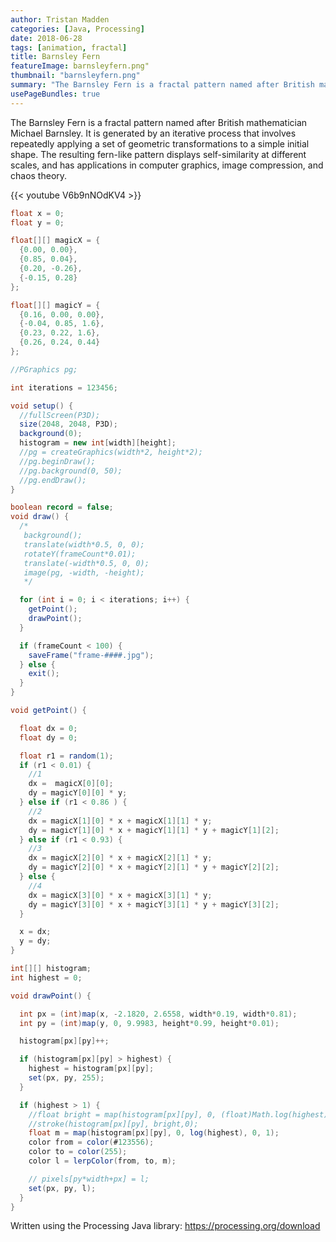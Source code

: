 ```yaml
---
author: Tristan Madden
categories: [Java, Processing]
date: 2018-06-28
tags: [animation, fractal]
title: Barnsley Fern
featureImage: barnsleyfern.png"
thumbnail: "barnsleyfern.png"
summary: "The Barnsley Fern is a fractal pattern named after British mathematician Michael Barnsley. It is generated by an iterative process that involves repeatedly applying a set of geometric transformations to a simple initial shape. The resulting fern-like pattern displays self-similarity at different scales, and has applications in computer graphics, image compression, and chaos theory."
usePageBundles: true
---
```


The Barnsley Fern is a fractal pattern named after British mathematician Michael Barnsley. It is generated by an iterative process that involves repeatedly applying a set of geometric transformations to a simple initial shape. The resulting fern-like pattern displays self-similarity at different scales, and has applications in computer graphics, image compression, and chaos theory.

{{< youtube V6b9nNOdKV4 >}}

```Java
float x = 0;
float y = 0;

float[][] magicX = {  
  {0.00, 0.00}, 
  {0.85, 0.04}, 
  {0.20, -0.26}, 
  {-0.15, 0.28}
};

float[][] magicY = {  
  {0.16, 0.00, 0.00}, 
  {-0.04, 0.85, 1.6}, 
  {0.23, 0.22, 1.6}, 
  {0.26, 0.24, 0.44}
};

//PGraphics pg;

int iterations = 123456;

void setup() {
  //fullScreen(P3D);
  size(2048, 2048, P3D);
  background(0);
  histogram = new int[width][height];
  //pg = createGraphics(width*2, height*2);
  //pg.beginDraw();
  //pg.background(0, 50);
  //pg.endDraw();
}

boolean record = false;
void draw() {
  /*
   background();
   translate(width*0.5, 0, 0);
   rotateY(frameCount*0.01);
   translate(-width*0.5, 0, 0);
   image(pg, -width, -height);
   */

  for (int i = 0; i < iterations; i++) {
    getPoint();
    drawPoint();
  }

  if (frameCount < 100) {
    saveFrame("frame-####.jpg");
  } else {
    exit();
  }
}

void getPoint() {

  float dx = 0;
  float dy = 0;

  float r1 = random(1);
  if (r1 < 0.01) {
    //1
    dx =  magicX[0][0];
    dy = magicY[0][0] * y;
  } else if (r1 < 0.86 ) {
    //2
    dx = magicX[1][0] * x + magicX[1][1] * y;
    dy = magicY[1][0] * x + magicY[1][1] * y + magicY[1][2];
  } else if (r1 < 0.93) {
    //3
    dx = magicX[2][0] * x + magicX[2][1] * y;
    dy = magicY[2][0] * x + magicY[2][1] * y + magicY[2][2];
  } else {
    //4
    dx = magicX[3][0] * x + magicX[3][1] * y;
    dy = magicY[3][0] * x + magicY[3][1] * y + magicY[3][2];
  }

  x = dx;
  y = dy;
}

int[][] histogram;
int highest = 0;

void drawPoint() {

  int px = (int)map(x, -2.1820, 2.6558, width*0.19, width*0.81);
  int py = (int)map(y, 0, 9.9983, height*0.99, height*0.01);

  histogram[px][py]++;

  if (histogram[px][py] > highest) {
    highest = histogram[px][py];
    set(px, py, 255);
  }

  if (highest > 1) {
    //float bright = map(histogram[px][py], 0, (float)Math.log(highest), 0, 255);
    //stroke(histogram[px][py], bright,0);
    float m = map(histogram[px][py], 0, log(highest), 0, 1);
    color from = color(#123556);
    color to = color(255);
    color l = lerpColor(from, to, m);

    // pixels[py*width+px] = l;
    set(px, py, l);
  }
}
```

Written using the Processing Java library: https://processing.org/download